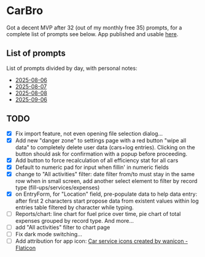 # CarBro

Got a decent MVP after 32 (out of my monthly free 35) prompts, for a complete list of prompts see below. App published and usable [here](https://app--car-bro-59debb07.base44.app).

## List of prompts

List of prompts divided by day, with personal notes:

- [2025-08-06](prompts/2025-08-06.md)
- [2025-08-07](prompts/2025-08-07.md)
- [2025-08-08](prompts/2025-08-08.md)
- [2025-09-06](prompts/2025-09-06.md)

## TODO

- [X] Fix import feature, not even opening file selection dialog...
- [X] Add new "danger zone" to settings page with a red button "wipe all data" to completely delete user data (cars+log entries). Clicking on the button should ask for confirmation with a popup before proceeding.
- [X] Add button to force recalculation of all efficiency stat for all cars
- [X] Default to numeric pad for input when fillin' in numeric fields
- [X] change to "All activities" filter: date filter from/to must stay in the same row when in small screen, add another select element to filter by record type (fill-ups/services/expenses)
- [X] on EntryForm, for "Location" field, pre-populate data to help data entry: after first 2 characters start propose data from existent values within log entries table filtered by character while typing.
- [ ] Reports/chart: line chart for fuel price over time, pie chart of total expenses grouped by record type. And more...
- [ ] add "All activities" filter to chart page
- [ ] Fix dark mode switching...
- [ ] Add attribution for app icon: <a href="https://www.flaticon.com/free-icons/car-service" title="car service icons">Car service icons created by wanicon - Flaticon</a>
